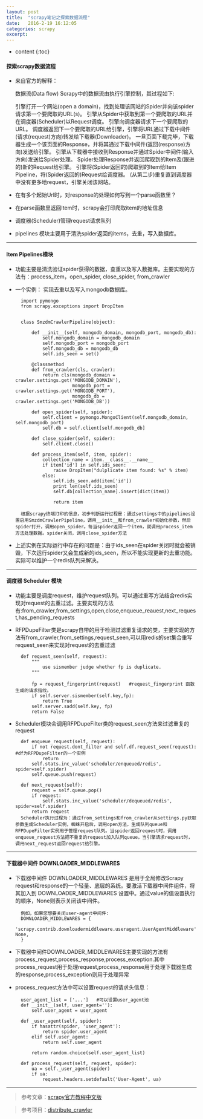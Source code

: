 ```yaml
---
layout: post
title:  "scrapy笔记之探索数据流程"
date:   2016-2-19 16:12:05
categories: scrapy 
excerpt: 
---
```


* content
{:toc}

#### 探索scrapy数据流程

* 来自官方的解释：

    数据流(Data flow)
    Scrapy中的数据流由执行引擎控制，其过程如下:

    引擎打开一个网站(open a domain)，找到处理该网站的Spider并向该spider请求第一个要爬取的URL(s)。
    引擎从Spider中获取到第一个要爬取的URL并在调度器(Scheduler)以Request调度。
    引擎向调度器请求下一个要爬取的URL。
    调度器返回下一个要爬取的URL给引擎，引擎将URL通过下载中间件(请求(request)方向)转发给下载器(Downloader)。
    一旦页面下载完毕，下载器生成一个该页面的Response，并将其通过下载中间件(返回(response)方向)发送给引擎。
    引擎从下载器中接收到Response并通过Spider中间件(输入方向)发送给Spider处理。
    Spider处理Response并返回爬取到的Item及(跟进的)新的Request给引擎。
    引擎将(Spider返回的)爬取到的Item给Item Pipeline，将(Spider返回的)Request给调度器。
    (从第二步)重复直到调度器中没有更多地request，引擎关闭该网站。
        
* 在有多个起始Url时，对response的处理如何写到一个parse函数里？

* 在parse函数里返回Item时，scrapy会打印爬取item的地址信息

* 调度器(Scheduler)管理request请求队列

* pipelines 模块主要用于清洗spider返回的items，去重，写入数据库。

---

#### Item Pipelines模块

* 功能主要是清洗验证spider获得的数据，查重以及写入数据库。主要实现的方法有：process_item，open_spider, close_spider, from_crawler

* 一个实例：
        实现去重以及写入mongodb数据库。
        
        import pymongo
        from scrapy.exceptions import DropItem


        class SmzdmCrawlerPipeline(object):
            
            def __init__(self, mongodb_domain, mongodb_port, mongodb_db):
                self.mongodb_domain = mongodb_domain
                self.mongodb_port = mongodb_port
                self.mongodb_db = mongodb_db
                self.ids_seen = set()
            
            @classmethod
            def from_crawler(cls, crawler):
                return cls(mongodb_domain = crawler.settings.get('MONGODB_DOMAIN'),
                           mongodb_port = crawler.settings.get('MONGODB_PORT'),
                           mongodb_db = crawler.settings.get('MONGODB_DB'))
                
            def open_spider(self, spider):
                self.client = pymongo.MongoClient(self.mongodb_domain, self.mongodb_port)
                self.db = self.client[self.mongodb_db]
            
            def close_spider(self, spider):
                self.client.close()
                        
            def process_item(self, item, spider):
                collection_name = item.__class__.__name__
                if item['id'] in self.ids_seen:
                    raise DropItem("dulplicate item found: %s" % item)
                else:
                    self.ids_seen.add(item['id'])
                    print len(self.ids_seen)
                    self.db[collection_name].insert(dict(item))
                
                    return item
                    
        根据scrapy终端打印的信息，初步判断运行过程是：通过settings中的pipelines设置启用SmzdmCrawlerPipeline，调用__init__和from_crawler初始化参数，然后spider打开，调用open_spider。每当spider返回一个item，就调用process_item方法处理数据。spider关闭，调用close_spider方法
        
* 上述实例在实际运行中存在的问题是：由于ids_seen在spider关闭时就会被销毁，下次运行spider又会生成新的ids_seen，所以不能实现更新的去重功能。实际可以维护一个redis队列来解决。
        
---

#### 调度器 Scheduler 模块

* 功能主要是调度request，维护request队列。可以通过重写方法结合redis实现对request的去重过滤。主要实现的方法有:from_crawler,from_settings,open,close,enqueue_reauest,next_request,has_pending_requests

* RFPDupeFilter类是scrapy自带的用于检测过滤重复请求的类，主要实现的方法有from_crawler,from_settings,request_seen,可以用redis的set集合重写request_seen来实现对request的去重过滤

        def request_seen(self, request):
            """
                use sismember judge whether fp is duplicate.
            """
            
            fp = request_fingerprint(request)   #request_fingerprint 函数生成的请求指纹。
            if self.server.sismember(self.key,fp):
                return True
            self.server.sadd(self.key, fp)
            return False
        
* Scheduler模块会调用RFPDupeFilter类的request_seen方法来过滤重复的request

        def enqueue_request(self, request):
            if not request.dont_filter and self.df.request_seen(request): #df为RFPDupeFilter的一个实例
                return
            self.stats.inc_value('scheduler/enqueued/redis', spider=self.spider)
            self.queue.push(request)
        
        def next_request(self):
            request = self.queue.pop()
            if request:
                self.stats.inc_value('scheduler/dequeued/redis', spider=self.spider)
            return request
        Scheduler执行过程为：通过from_settings和from_crawler从settings.py获取参数生成Scheduler实例，蜘蛛开启后，调用open方法，生成队列queue和RFPDupeFilter实例用于管理request队列。当spider返回request时，调用enqueue_request方法把不重复的request加入队列queue，当引擎请求request时，调用next_request返回request给引擎。
        
---

#### 下载器中间件 DOWNLOADER_MIDDLEWARES 

* 下载器中间件 DOWNLOADER_MIDDLEWARES 是用于全局修改Scrapy request和response的一个轻量、底层的系统。要激活下载器中间件组件，将其加入到 DOWNLOADER_MIDDLEWARES 设置中。通过value的值设置执行的顺序，None则表示关闭该中间件。

        例如，如果您想要关闭user-agent中间件:
        DOWNLOADER_MIDDLEWARES = {           
            'scrapy.contrib.downloadermiddleware.useragent.UserAgentMiddleware': None,
        }
        
* 下载器中间件DOWNLOADER_MIDDLEWARES主要实现的方法有process_request,process_response,process_exception.其中process_request用于处理request,process_response用于处理下载器生成的response,process_exception则用于处理异常

* process_request方法中可以设置request的请求头信息：
        
        user_agent_list = ['...']   #可以设置user_agent池
        def __init__(self, user_agent=''):
            self.user_agent = user_agent

        def _user_agent(self, spider):
            if hasattr(spider, 'user_agent'):
                return spider.user_agent
            elif self.user_agent:
                return self.user_agent

            return random.choice(self.user_agent_list)

        def process_request(self, request, spider):
            ua = self._user_agent(spider)
            if ua:
                request.headers.setdefault('User-Agent', ua)
                
---

> 参考文章：[scrapy官方教程中文版](http://scrapy-chs.readthedocs.org/zh_CN/latest/topics/item-pipeline.html#id2)

> 参考项目：[distribute_crawler](https://github.com/gnemoug/distribute_crawler)